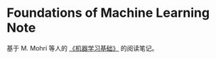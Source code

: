 # Foundations of Machine Learning Note
基于 M. Mohri 等人的 [《机器学习基础》](https://zh.z-lib.gs/book/5003029/1eecc7/foundations-of-machine-learning.html) 的阅读笔记。  
